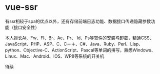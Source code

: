 # vue-ssr

有ssr相较于spa的优点以外，还有存储前端日志功能、数据接口传递隐藏参数功能（接口安全性）

本人擅长Ai、Fw、Fl、Br、Ae、Pr、 Id、Ps等软件的安装与卸载，精通CSS、JavaScript、PHP、ASP、C、C＋＋、C#、Java、Ruby、Perl、Lisp、python、Objective-C、ActionScript、Pascal等单词的拼写，熟悉Windows、Linux、Mac、Android、IOS、WP8等系统的开关机

待续
